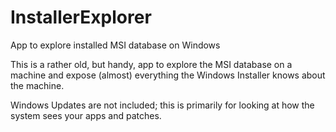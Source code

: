 InstallerExplorer
=================

App to explore installed MSI database on Windows

This is a rather old, but handy, app to explore the MSI database on a machine and expose (almost) everything the Windows Installer knows about the machine.

Windows Updates are not included; this is primarily for looking at how the system sees your apps and patches.
